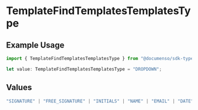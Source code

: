 # TemplateFindTemplatesTemplatesType

## Example Usage

```typescript
import { TemplateFindTemplatesTemplatesType } from "@documenso/sdk-typescript/models/operations";

let value: TemplateFindTemplatesTemplatesType = "DROPDOWN";
```

## Values

```typescript
"SIGNATURE" | "FREE_SIGNATURE" | "INITIALS" | "NAME" | "EMAIL" | "DATE" | "TEXT" | "NUMBER" | "RADIO" | "CHECKBOX" | "DROPDOWN"
```